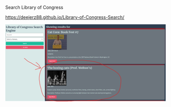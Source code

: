 Search Library of Congress

https://deejerz88.github.io/Library-of-Congress-Search/

<img src='./assets/images/cat videos library of congress.png'>
